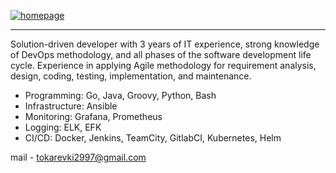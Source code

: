 [![homepage][1]][2]

[1]:  https://img.shields.io/badge/LinkedIn-0077B5?style=for-the-badge&logo=linkedin&logoColor=white
[2]:  https://www.linkedin.com/in/kirill-tokarev-a30ba8194/
***

Solution-driven developer with 3 years of IT experience, strong knowledge of DevOps methodology, and all phases of the software development life cycle. Experience in applying Agile methodology for requirement analysis, design, coding, testing, implementation, and maintenance.

- Programming: Go, Java, Groovy, Python, Bash
- Infrastructure: Ansible
- Monitoring: Grafana, Prometheus
- Logging: ELK, EFK
- CI/CD: Docker, Jenkins, TeamCity, GitlabCI, Kubernetes, Helm

mail - tokarevki2997@gmail.com 
